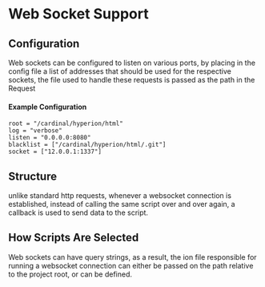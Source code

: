 # Web Socket Support

## Configuration

Web sockets can be configured to listen on various ports, by placing in the config file a list of addresses that should be used for the respective sockets, the file used to handle these requests is passed as the path in the Request

#### Example Configuration
```
root = "/cardinal/hyperion/html"
log = "verbose"
listen = "0.0.0.0:8080"
blacklist = ["/cardinal/hyperion/html/.git"]
socket = ["12.0.0.1:1337"]
```

## Structure

unlike standard http requests, whenever a websocket connection is established, instead of calling the same script over and over again, a callback is used to send data to the script.

## How Scripts Are Selected

Web sockets can have query strings, as a result, the ion file responsible for running a websocket connection can either be passed on the path relative to the project root, or can be defined.